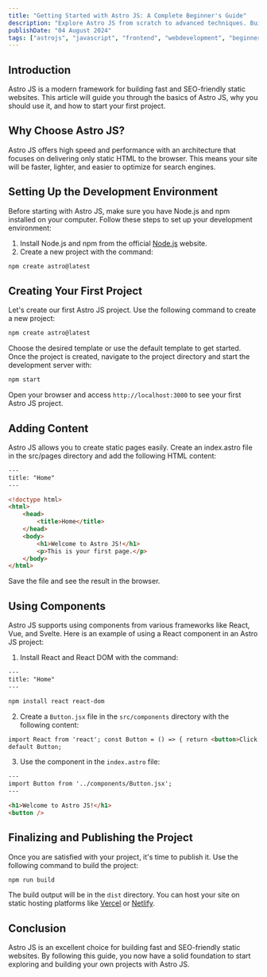 ```yaml
---
title: "Getting Started with Astro JS: A Complete Beginner's Guide"
description: "Explore Astro JS from scratch to advanced techniques. Build fast, modern websites with this powerful framework"
publishDate: "04 August 2024"
tags: ["astrojs", "javascript", "frontend", "webdevelopment", "beginners"]
---
```


## Introduction

Astro JS is a modern framework for building fast and SEO-friendly static websites. This article will guide you through the basics of Astro JS, why you should use it, and how to start your first project.

## Why Choose Astro JS?

Astro JS offers high speed and performance with an architecture that focuses on delivering only static HTML to the browser. This means your site will be faster, lighter, and easier to optimize for search engines.

## Setting Up the Development Environment

Before starting with Astro JS, make sure you have Node.js and npm installed on your computer. Follow these steps to set up your development environment:

1. Install Node.js and npm from the official [Node.js](https://nodejs.org/en) website.
2. Create a new project with the command:

```html
npm create astro@latest
```

## Creating Your First Project

Let's create our first Astro JS project. Use the following command to create a new project:

```html
npm create astro@latest
```

Choose the desired template or use the default template to get started. Once the project is created, navigate to the project directory and start the development server with:

```html
npm start
```

Open your browser and access `http://localhost:3000` to see your first Astro JS project.

## Adding Content

Astro JS allows you to create static pages easily. Create an index.astro file in the src/pages directory and add the following HTML content:

```html
---
title: "Home"
---

<!doctype html>
<html>
	<head>
		<title>Home</title>
	</head>
	<body>
		<h1>Welcome to Astro JS!</h1>
		<p>This is your first page.</p>
	</body>
</html>
```

Save the file and see the result in the browser.

## Using Components

Astro JS supports using components from various frameworks like React, Vue, and Svelte. Here is an example of using a React component in an Astro JS project:

1. Install React and React DOM with the command:

```html
---
title: "Home"
---

npm install react react-dom
```

2. Create a `Button.jsx` file in the `src/components` directory with the following content:

```html
import React from 'react'; const Button = () => { return <button>Click me!</button>; }; export
default Button;
```

3. Use the component in the `index.astro` file:

```html
---
import Button from '../components/Button.jsx';
---

<h1>Welcome to Astro JS!</h1>
<button />
```

## Finalizing and Publishing the Project

Once you are satisfied with your project, it's time to publish it. Use the following command to build the project:

```html
npm run build
```

The build output will be in the `dist` directory. You can host your site on static hosting platforms like [Vercel](https://vercel.com/) or [Netlify](https://www.netlify.com/).

## Conclusion

Astro JS is an excellent choice for building fast and SEO-friendly static websites. By following this guide, you now have a solid foundation to start exploring and building your own projects with Astro JS.
